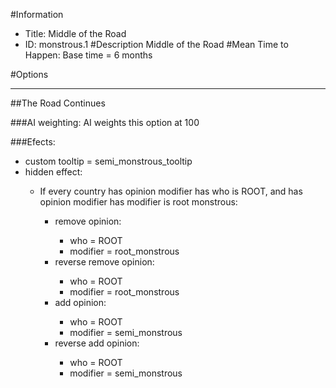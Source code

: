 #Information
 - Title: Middle of the Road
 - ID: monstrous.1
#Description
Middle of the Road
#Mean Time to Happen:
Base time = 6 months

#Options

___
##The Road Continues

###AI weighting:
AI weights this option at 100


###Efects:<ul><li>custom tooltip = semi_monstrous_tooltip</li><li>hidden effect:</li><ul><li>If every country has opinion modifier has who is ROOT, and has opinion modifier has modifier is root monstrous:</li><ul><li>remove opinion:</li><ul><li>who = ROOT</li><li>modifier = root_monstrous</li></ul><li>reverse remove opinion:</li><ul><li>who = ROOT</li><li>modifier = root_monstrous</li></ul><li>add opinion:</li><ul><li>who = ROOT</li><li>modifier = semi_monstrous</li></ul><li>reverse add opinion:</li><ul><li>who = ROOT</li><li>modifier = semi_monstrous</li></ul></ul></ul></ul>
